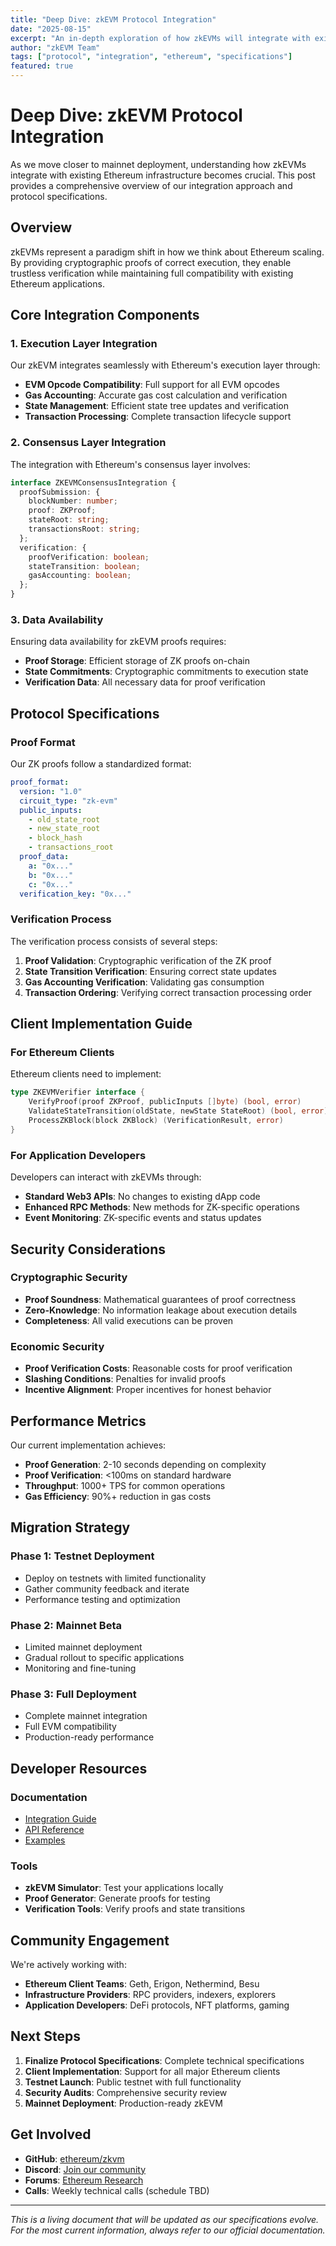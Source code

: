 ```yaml
---
title: "Deep Dive: zkEVM Protocol Integration"
date: "2025-08-15"
excerpt: "An in-depth exploration of how zkEVMs will integrate with existing Ethereum infrastructure, including detailed protocol specifications for client teams."
author: "zkEVM Team"
tags: ["protocol", "integration", "ethereum", "specifications"]
featured: true
---
```


# Deep Dive: zkEVM Protocol Integration

As we move closer to mainnet deployment, understanding how zkEVMs integrate with existing Ethereum infrastructure becomes crucial. This post provides a comprehensive overview of our integration approach and protocol specifications.

## Overview

zkEVMs represent a paradigm shift in how we think about Ethereum scaling. By providing cryptographic proofs of correct execution, they enable trustless verification while maintaining full compatibility with existing Ethereum applications.

## Core Integration Components

### 1. Execution Layer Integration

Our zkEVM integrates seamlessly with Ethereum's execution layer through:

- **EVM Opcode Compatibility**: Full support for all EVM opcodes
- **Gas Accounting**: Accurate gas cost calculation and verification
- **State Management**: Efficient state tree updates and verification
- **Transaction Processing**: Complete transaction lifecycle support

### 2. Consensus Layer Integration

The integration with Ethereum's consensus layer involves:

```typescript
interface ZKEVMConsensusIntegration {
  proofSubmission: {
    blockNumber: number;
    proof: ZKProof;
    stateRoot: string;
    transactionsRoot: string;
  };
  verification: {
    proofVerification: boolean;
    stateTransition: boolean;
    gasAccounting: boolean;
  };
}
```

### 3. Data Availability

Ensuring data availability for zkEVM proofs requires:

- **Proof Storage**: Efficient storage of ZK proofs on-chain
- **State Commitments**: Cryptographic commitments to execution state
- **Verification Data**: All necessary data for proof verification

## Protocol Specifications

### Proof Format

Our ZK proofs follow a standardized format:

```yaml
proof_format:
  version: "1.0"
  circuit_type: "zk-evm"
  public_inputs:
    - old_state_root
    - new_state_root
    - block_hash
    - transactions_root
  proof_data:
    a: "0x..."
    b: "0x..."
    c: "0x..."
  verification_key: "0x..."
```

### Verification Process

The verification process consists of several steps:

1. **Proof Validation**: Cryptographic verification of the ZK proof
2. **State Transition Verification**: Ensuring correct state updates
3. **Gas Accounting Verification**: Validating gas consumption
4. **Transaction Ordering**: Verifying correct transaction processing order

## Client Implementation Guide

### For Ethereum Clients

Ethereum clients need to implement:

```go
type ZKEVMVerifier interface {
    VerifyProof(proof ZKProof, publicInputs []byte) (bool, error)
    ValidateStateTransition(oldState, newState StateRoot) (bool, error)
    ProcessZKBlock(block ZKBlock) (VerificationResult, error)
}
```

### For Application Developers

Developers can interact with zkEVMs through:

- **Standard Web3 APIs**: No changes to existing dApp code
- **Enhanced RPC Methods**: New methods for ZK-specific operations
- **Event Monitoring**: ZK-specific events and status updates

## Security Considerations

### Cryptographic Security

- **Proof Soundness**: Mathematical guarantees of proof correctness
- **Zero-Knowledge**: No information leakage about execution details
- **Completeness**: All valid executions can be proven

### Economic Security

- **Proof Verification Costs**: Reasonable costs for proof verification
- **Slashing Conditions**: Penalties for invalid proofs
- **Incentive Alignment**: Proper incentives for honest behavior

## Performance Metrics

Our current implementation achieves:

- **Proof Generation**: 2-10 seconds depending on complexity
- **Proof Verification**: <100ms on standard hardware
- **Throughput**: 1000+ TPS for common operations
- **Gas Efficiency**: 90%+ reduction in gas costs

## Migration Strategy

### Phase 1: Testnet Deployment
- Deploy on testnets with limited functionality
- Gather community feedback and iterate
- Performance testing and optimization

### Phase 2: Mainnet Beta
- Limited mainnet deployment
- Gradual rollout to specific applications
- Monitoring and fine-tuning

### Phase 3: Full Deployment
- Complete mainnet integration
- Full EVM compatibility
- Production-ready performance

## Developer Resources

### Documentation
- [Integration Guide](https://docs.zkvm.ethereum.org/integration)
- [API Reference](https://docs.zkvm.ethereum.org/api)
- [Examples](https://github.com/ethereum/zkvm-examples)

### Tools
- **zkEVM Simulator**: Test your applications locally
- **Proof Generator**: Generate proofs for testing
- **Verification Tools**: Verify proofs and state transitions

## Community Engagement

We're actively working with:

- **Ethereum Client Teams**: Geth, Erigon, Nethermind, Besu
- **Infrastructure Providers**: RPC providers, indexers, explorers
- **Application Developers**: DeFi protocols, NFT platforms, gaming

## Next Steps

1. **Finalize Protocol Specifications**: Complete technical specifications
2. **Client Implementation**: Support for all major Ethereum clients
3. **Testnet Launch**: Public testnet with full functionality
4. **Security Audits**: Comprehensive security review
5. **Mainnet Deployment**: Production-ready zkEVM

## Get Involved

- **GitHub**: [ethereum/zkvm](https://github.com/ethereum/zkvm)
- **Discord**: [Join our community](https://discord.gg/zkvm)
- **Forums**: [Ethereum Research](https://ethresear.ch)
- **Calls**: Weekly technical calls (schedule TBD)

---

*This is a living document that will be updated as our specifications evolve. For the most current information, always refer to our official documentation.*
